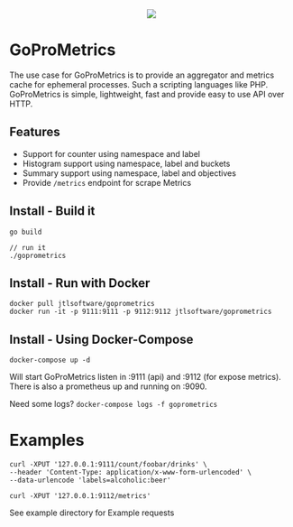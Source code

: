 <div align="center">
  <img src="https://cdn.eazyauction.de/eastatic/scx_logo.png">
</div>

# GoProMetrics

The use case for GoProMetrics is to provide an aggregator and metrics cache for ephemeral processes. Such a scripting 
languages like PHP. GoProMetrics is simple, lightweight, fast and provide easy to use API over HTTP.

## Features

* Support for counter using namespace and label
* Histogram support using namespace, label and buckets
* Summary support using namespace, label and objectives
* Provide `/metrics` endpoint for scrape Metrics

## Install - Build it

````
go build

// run it
./goprometrics
````

## Install - Run with Docker

````
docker pull jtlsoftware/goprometrics
docker run -it -p 9111:9111 -p 9112:9112 jtlsoftware/goprometrics
````

## Install - Using Docker-Compose

````
docker-compose up -d
````

Will start GoProMetrics listen in :9111 (api) and :9112 (for expose metrics). There is also a prometheus up and running on :9090.

Need some logs? `docker-compose logs -f goprometrics`

# Examples

````
curl -XPUT '127.0.0.1:9111/count/foobar/drinks' \
--header 'Content-Type: application/x-www-form-urlencoded' \
--data-urlencode 'labels=alcoholic:beer'

curl -XPUT '127.0.0.1:9112/metrics'
````
See example directory for Example requests



